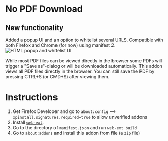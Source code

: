 # No PDF Download

## New functionality
Added a popup UI and an option to whitelist several URLS. Compatible with both Firefox and Chrome (for now) using manifest 2.
![HTML popup and whitelist UI](https://github.com/DerivedFunction/no-pdf-download/assets/81781562/c1305dae-828b-437b-a7b3-58f04f37c951)

While most PDF files can be viewed directly in the browser some PDFs will trigger a "Save as"-dialog or will be downloaded automatically. This addon views all PDF files directly in the browser. You can still save the PDF by pressing CTRL+S (or CMD+S) after viewing them.

# Instructions
1. Get Firefox Developer and go to `about:config` --> `xpinstall.signatures.required=true` to allow unverified addons
2. Install [`web-ext`](https://extensionworkshop.com/documentation/develop/getting-started-with-web-ext/).
3. Go to the directory of `manifest.json` and run `web-ext build`
4. Go to `about:addons` and install this addon from file (a `zip` file)
